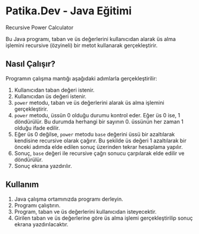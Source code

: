# Patika.Dev - Java Eğitimi
Recursive Power Calculator

Bu Java programı, taban ve üs değerlerini kullanıcıdan alarak üs alma işlemini recursive (özyineli) bir metot kullanarak gerçekleştirir.

## Nasıl Çalışır?

Programın çalışma mantığı aşağıdaki adımlarla gerçekleştirilir:

1. Kullanıcıdan taban değeri istenir.
2. Kullanıcıdan üs değeri istenir.
3. `power` metodu, taban ve üs değerlerini alarak üs alma işlemini gerçekleştirir.
4. `power` metodu, üssün 0 olduğu durumu kontrol eder. Eğer üs 0 ise, 1 döndürülür. Bu durumda herhangi bir sayının 0. üssünün her zaman 1 olduğu ifade edilir.
5. Eğer üs 0 değilse, `power` metodu `base` değerini üssü bir azaltılarak kendisine recursive olarak çağırır. Bu şekilde üs değeri 1 azaltılarak bir önceki adımda elde edilen sonuç üzerinden tekrar hesaplama yapılır.
6. Sonuç, `base` değeri ile recursive çağrı sonucu çarpılarak elde edilir ve döndürülür.
7. Sonuç ekrana yazdırılır.

## Kullanım

1. Java çalışma ortamınızda programı derleyin.
2. Programı çalıştırın.
3. Program, taban ve üs değerlerini kullanıcıdan isteyecektir.
4. Girilen taban ve üs değerlerine göre üs alma işlemi gerçekleştirilip sonuç ekrana yazdırılacaktır.

